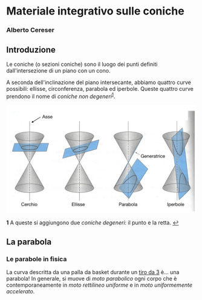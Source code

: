 # Materiale integrativo sulle coniche

### Alberto Cereser

## Introduzione

Le coniche (o sezioni coniche) sono il luogo dei punti definiti dall'intersezione di un piano con un cono.

A seconda dell'inclinazione del piano intersecante, abbiamo quattro curve possibili: ellisse, circonferenza, parabola ed iperbole. Queste quattro curve prendono il nome di *coniche non degeneri*<sup id="a1">[1](#f1)</sup>.

![](https://github.com/albusdemens/Terze/blob/master/Coniche/Coniche_pic.png)

<b id="f1">1</b> A queste si aggiungono due *coniche degeneri*: il punto e la retta. [↩](#a1)

## La parabola

### Le parabole in fisica

La curva descritta da una palla da basket durante un [tiro da 3](https://www.youtube.com/watch?v=pMcHZhZLxdQ) è... una parabola! In generale, si muove di *moto parabolico* ogni corpo che è contemporaneamente in *moto rettilineo uniforme* e in *moto uniformemente accelerato*.
